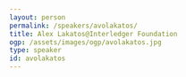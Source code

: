 ```yaml
---
layout: person
permalink: /speakers/avolakatos/
title: Alex Lakatos@Interledger Foundation
ogp: /assets/images/ogp/avolakatos.jpg
type: speaker
id: avolakatos
---
```


